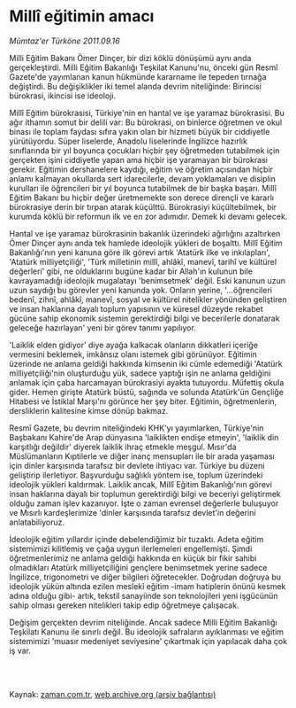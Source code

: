 # Millî eğitimin amacı

*Mümtaz'er Türköne 2011.09.16*

<td class="columnist-detail">
<p>Milli Eğitim Bakanı Ömer Dinçer, bir dizi köklü dönüşümü aynı anda gerçekleştirdi. Milli Eğitim Bakanlığı Teşkilat Kanunu'nu, önceki gün Resmî Gazete'de yayımlanan kanun hükmünde kararname ile tepeden tırnağa değiştirdi. Bu değişiklikler iki temel alanda devrim niteliğinde: Birincisi bürokrasi, ikincisi ise ideoloji.</p>
<p>
<div id="haberMetinDiv">
<p> Millî Eğitim bürokrasisi, Türkiye'nin en hantal ve işe yaramaz bürokrasisi. Bu ağır ithamın somut bir delili var: Bu bürokrasi, on binlerce öğretmen ve okul binası ile toplam faydası sıfıra yakın olan bir hizmeti büyük bir ciddiyetle yürütüyordu. Süper liselerde, Anadolu liselerinde İngilizce hazırlık sınıflarında bir yıl boyunca çocukları hiçbir şey öğretmeden tutabilmek için gerçekten işini ciddiyetle yapan ama hiçbir işe yaramayan bir bürokrasi gerekir. Eğitimin dershanelere kaydığı, eğitim ve öğretim açısından hiçbir anlamı kalmayan okullarda sert idarecilerle, devam yoklamaları ve disiplin kurulları ile öğrencileri bir yıl boyunca tutabilmek de bir başka başarı. Millî Eğitim Bakanı bu hiçbir değer üretmemekte son derece dirençli ve kararlı bürokrasiye derin bir tırpan atarak küçülttü. Bürokrasiyi küçültebilmek, bir kurumda köklü bir reformun ilk ve en zor adımıdır. Demek ki devamı gelecek.
<p> Hantal ve işe yaramaz bürokrasinin bakanlık üzerindeki ağırlığını azaltırken Ömer Dinçer aynı anda tek hamlede ideolojik yükleri de boşalttı. Millî Eğitim Bakanlığı'nın yeni kanuna göre ilk görevi artık 'Atatürk ilke ve inkılapları', 'Atatürk milliyetçiliği', 'Türk milletinin millî, ahlâkî, manevî, tarihî ve kültürel değerleri' gibi, ne olduklarını bugüne kadar bir Allah'ın kulunun bile kavrayamadığı ideolojik mugalatayı 'benimsetmek' değil. Eski kanunun uzun uzun saydığı bu görevler yeni kanunda yok. Onların yerine, '...öğrencileri bedenî, zihnî, ahlâkî, manevî, sosyal ve kültürel nitelikler yönünden geliştiren ve insan haklarına dayalı toplum yapısının ve küresel düzeyde rekabet gücüne sahip ekonomik sistemin gerektirdiği bilgi ve becerilerle donatarak geleceğe hazırlayan' yeni bir görev tanımı yapılıyor.
<p> 'Laiklik elden gidiyor' diye ayağa kalkacak olanların dikkatleri içeriğe vermesini beklemek, imkânsız olanı istemek gibi görünüyor. Eğitimin üzerinde ne anlama geldiği hakkında kimsenin iki cümle edemediği 'Atatürk milliyetçiliği'nin oluşturduğu yük, sadece yaptığı işin ne anlama geldiğini anlamak için çaba harcamayan bürokrasiyi ayakta tutuyordu. Müfettiş okula gider. Hemen girişte Atatürk büstü, sağında ve solunda Atatürk'ün Gençliğe Hitabesi ve İstiklal Marşı'nı görünce her şey biter. Eğitimin, öğretmenlerin, dersliklerin kalitesine kimse dönüp bakmaz.
<p> Resmî Gazete, bu devrim niteliğindeki KHK'yı yayımlarken, Türkiye'nin Başbakanı Kahire'de Arap dünyasına 'laiklikten endişe etmeyin', 'laiklik din karşıtlığı değildir' diyerek laiklik ihraç etmekle meşgul. Mısır'da Müslümanların Kıptilerle ve diğer inanç mensupları ile bir arada yaşaması için dinler karşısında tarafsız bir devlete ihtiyacı var. Türkiye bu düzeni geliştirip ilerletiyor. Başvurduğu sağlıklı yöntem ise, toplum üzerindeki ideolojik yükleri kaldırmak. Laiklik ancak, Millî Eğitim Bakanlığı'nın görevi insan haklarına dayalı bir toplumun gerektirdiği bilgi ve beceriyi geliştirmek olduğu zaman işlev kazanıyor. İşte o zaman evrensel değerlerle buluşuyor ve Mısırlı kardeşlerimize 'dinler karşısında tarafsız devlet'in değerini anlatabiliyoruz.
<p> İdeolojik eğitim yıllardır içinde debelendiğimiz bir tuzaktı. Adeta eğitim sistemimizi kilitlemiş ve çağa uygun ilerlemeleri engellemişti. Şimdi öğretmenlerimiz ne anlama geldiği hakkında en küçük bir fikir sahibi olmadıkları Atatürk milliyetçiliğini gençlere benimsetmek yerine sadece İngilizce, trigonometri ve diğer bilgileri öğretecekler. Doğrudan doğruya bu ideolojik yükün altında ezilen meslekî eğitim -imam hatiplerin önünü kesmek adına olduğu gibi- artık, tekstil sanayiinde son teknolojileri yeni işgücünün sahip olması gereken nitelikleri takip edip öğretmeye çalışacak.
<p> Değişim gerçekten devrim niteliğinde. Ancak sadece Milli Eğitim Bakanlığı Teşkilatı Kanunu ile sınırlı değil. Bu ideolojik safraların ayıklanması ve eğitim sistemimizi 'muasır medeniyet seviyesine' çıkartmak için yapılacak daha çok iş var. </p></p></p></p></p></p></div>
</p>


<p><br>
		 </br></p></td>

Kaynak: [zaman.com.tr](http://zaman.com.tr/yazar.do?yazino=1180154), [web.archive.org (arşiv bağlantısı)](http://web.archive.org/web/20111229042507/http://zaman.com.tr/yazar.do?yazino=1180154)
